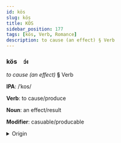 ```yaml
---
id: kös
slug: kös
title: KÖS
sidebar_position: 177
tags: [kös, Verb, Romance]
description: to cause (an effect) § Verb
---
```


### kös&emsp;<span kind="abugida">ɔ́ı</span>

*to cause (an effect)* **§** Verb

**IPA**: /ˈkos/

**Verb**: to cause/produce

**Noun**: an effect/result

**Modifier**: casuable/producable

<details>
    <summary>Origin</summary>
    French cause /koz/<br/>
    <em>Romance Language Family</em>
</details>